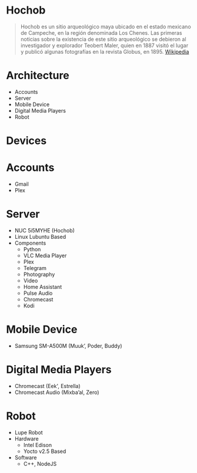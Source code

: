 # Hochob

> Hochob es un sitio arqueológico maya ubicado en el estado mexicano de Campeche, en la región denominada Los Chenes. Las primeras noticias sobre la existencia de este sitio arqueológico se debieron al investigador y explorador Teobert Maler, quien en 1887 visitó el lugar y publicó algunas fotografías en la revista Globus, en 1895. [Wikipedia](https://es.wikipedia.org/wiki/Hochob)

# Architecture

- Accounts
- Server
- Mobile Device
- Digital Media Players
- Robot

# Devices




# Accounts

- Gmail
- Plex

# Server

- NUC 5i5MYHE (Hochob)
- Linux Lubuntu Based
- Components
  - Python
  - VLC Media Player
  - Plex
  - Telegram
  - Photography
  - Video
  - Home Assistant
  - Pulse Audio
  - Chromecast
  - Kodi

# Mobile Device

- Samsung SM-A500M (Muuk’, Poder, Buddy)

# Digital Media Players

- Chromecast (Eek', Estrella)
- Chromecast Audio (Mixba’al, Zero)

# Robot

- Lupe Robot
- Hardware
  - Intel Edison
  - Yocto v2.5 Based
- Software
  - C++, NodeJS
